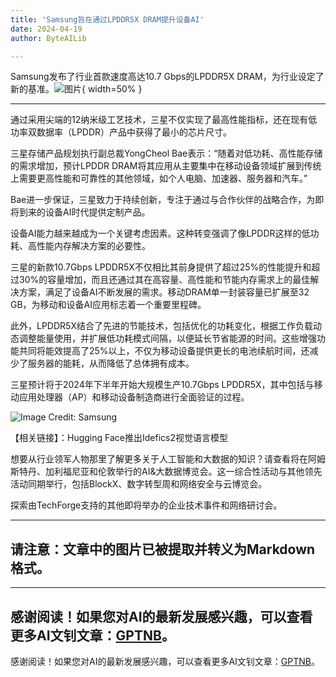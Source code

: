 ```yaml
---
title: 'Samsung旨在通过LPDDR5X DRAM提升设备AI'
date: 2024-04-19
author: ByteAILib

---
```


Samsung发布了行业首款速度高达10.7 Gbps的LPDDR5X DRAM，为行业设定了新的基准。![图片](https://www.artificialintelligence-news.com/wp-content/uploads/sites/9/2024/04/samsung-lpddr5x-dram-on-device-ai-artificial-intelligenc-optimised.jpg){ width=50% }

---
通过采用尖端的12纳米级工艺技术，三星不仅实现了最高性能指标，还在现有低功率双数据率（LPDDR）产品中获得了最小的芯片尺寸。

三星存储产品规划执行副总裁YongCheol Bae表示：“随着对低功耗、高性能存储的需求增加，预计LPDDR DRAM将其应用从主要集中在移动设备领域扩展到传统上需要更高性能和可靠性的其他领域，如个人电脑、加速器、服务器和汽车。”

Bae进一步保证，三星致力于持续创新，专注于通过与合作伙伴的战略合作，为即将到来的设备AI时代提供定制产品。

设备AI能力越来越成为一个关键考虑因素。这种转变强调了像LPDDR这样的低功耗、高性能内存解决方案的必要性。

三星的新款10.7Gbps LPDDR5X不仅相比其前身提供了超过25%的性能提升和超过30%的容量增加，而且还通过其在高容量、高性能和节能内存需求上的最佳解决方案，满足了设备AI不断发展的需求。移动DRAM单一封装容量已扩展至32 GB，为移动和设备AI应用标志着一个重要里程碑。

此外，LPDDR5X结合了先进的节能技术，包括优化的功耗变化，根据工作负载动态调整能量使用，并扩展低功耗模式间隔，以便延长节省能源的时间。这些增强功能共同将能效提高了25%以上，不仅为移动设备提供更长的电池续航时间，还减少了服务器的能耗，从而降低了总体拥有成本。

三星预计将于2024年下半年开始大规模生产10.7Gbps LPDDR5X，其中包括与移动应用处理器（AP）和移动设备制造商进行全面验证的过程。

![Image Credit: Samsung](https://www.artificialintelligence-news.com/samsung-lpddr5x-dram/)

【相关链接】：Hugging Face推出Idefics2视觉语言模型

想要从行业领军人物那里了解更多关于人工智能和大数据的知识？请查看将在阿姆斯特丹、加利福尼亚和伦敦举行的AI&大数据博览会。这一综合性活动与其他领先活动同期举行，包括BlockX、数字转型周和网络安全与云博览会。

探索由TechForge支持的其他即将举办的企业技术事件和网络研讨会。

---

请注意：文章中的图片已被提取并转义为Markdown格式。
---

---
感谢阅读！如果您对AI的最新发展感兴趣，可以查看更多AI文钊文章：[GPTNB](https://gptnb.com)。
---
感谢阅读！如果您对AI的最新发展感兴趣，可以查看更多AI文钊文章：[GPTNB](https://gptnb.com)。